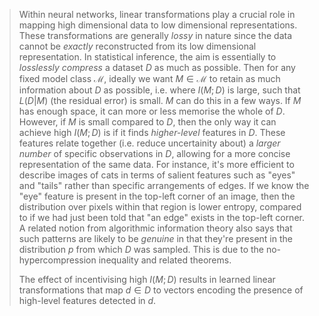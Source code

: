 > Within neural networks, linear transformations play a crucial role in mapping high dimensional data to low dimensional representations. These transformations are generally *lossy* in nature since the data cannot be *exactly* reconstructed from its low dimensional representation. In statistical inference, the aim is essentially to *losslessly compress* a dataset $D$ as much as possible. Then for any fixed model class $\mathcal{M}$, ideally we want $M \in \mathcal{M}$ to retain as much information about $D$ as possible, i.e. where $I(M ; D)$ is large, such that $L(D|M)$ (the residual error) is small. $M$ can do this in a few ways. If $M$ has enough space, it can more or less memorise the whole of $D$. However, if $M$ is small compared to $D$, then the only way it can achieve high $I(M ; D)$ is if it finds *higher-level* features in $D$. These features relate together (i.e. reduce uncertainity about) a *larger number* of specific observations in $D$, allowing for a more concise representation of the same data. For instance, it's more efficient to describe images of cats in terms of salient features such as "eyes" and "tails" rather than specific arrangements of edges. If we know the "eye" feature is present in the top-left corner of an image, then the distribution over pixels within that region is lower entropy, compared to if we had just been told that "an edge" exists in the top-left corner. A related notion from algorithmic information theory also says that such patterns are likely to be *genuine* in that they're present in the distribution $p$ from which $D$ was sampled. This is due to the no-hypercompression inequality and related theorems. 
>
> The effect of incentivising high $I(M ; D)$ results in learned linear transformations that map $d \in D$ to vectors encoding the presence of high-level features detected in $d$. 

